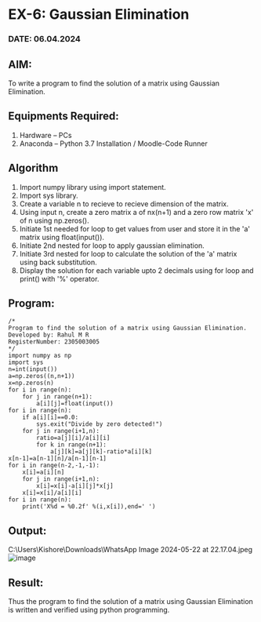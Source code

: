 # EX-6: Gaussian Elimination
### DATE: 06.04.2024
## AIM:
To write a program to find the solution of a matrix using Gaussian Elimination.

## Equipments Required:
1. Hardware – PCs
2. Anaconda – Python 3.7 Installation / Moodle-Code Runner

## Algorithm
1. Import numpy library using import statement.
2. Import sys library.
3. Create a variable n to recieve to recieve dimension of the matrix.
4. Using input n, create a zero matrix a of nx(n+1) and a zero row matrix 'x' of n using np.zeros().
5. Initiate 1st needed for loop to get values from user and store it in the 'a' matrix using float(input()).
6. Initiate 2nd nested for loop to apply gaussian elimination.
7. Initiate 3rd nested for loop to calculate the solution of the 'a' matrix using back substitution.
8. Display the solution for each variable upto 2 decimals using for loop and print() with '%' operator.

## Program:
```
/*
Program to find the solution of a matrix using Gaussian Elimination.
Developed by: Rahul M R
RegisterNumber: 2305003005
*/
import numpy as np
import sys
n=int(input())
a=np.zeros((n,n+1))
x=np.zeros(n)
for i in range(n):
    for j in range(n+1):
        a[i][j]=float(input())
for i in range(n):
    if a[i][i]==0.0:
        sys.exit("Divide by zero detected!")
    for j in range(i+1,n):
        ratio=a[j][i]/a[i][i]
        for k in range(n+1):
            a[j][k]=a[j][k]-ratio*a[i][k]
x[n-1]=a[n-1][n]/a[n-1][n-1]
for i in range(n-2,-1,-1):
    x[i]=a[i][n]
    for j in range(i+1,n):
        x[i]=x[i]-a[i][j]*x[j]
    x[i]=x[i]/a[i][i]
for i in range(n):
    print('X%d = %0.2f' %(i,x[i]),end=' ')
```

## Output:
C:\Users\Kishore\Downloads\WhatsApp Image 2024-05-22 at 22.17.04.jpeg
![image](https://github.com/RahulM2005R/Gaussian-Elimination/assets/166299886/8a12029e-116a-4d55-9841-021a8cda0cae)


## Result:
Thus the program to find the solution of a matrix using Gaussian Elimination is written and verified using python programming.

